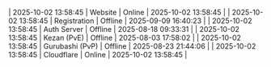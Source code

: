 | 2025-10-02 13:58:45 | Website | Online | 2025-10-02 13:58:45 |
| 2025-10-02 13:58:45 | Registration | Offline | 2025-09-09 16:40:23 |
| 2025-10-02 13:58:45 | Auth Server | Offline | 2025-08-18 09:33:31 |
| 2025-10-02 13:58:45 | Kezan (PvE) | Offline | 2025-08-03 17:58:02 |
| 2025-10-02 13:58:45 | Gurubashi (PvP) | Offline | 2025-08-23 21:44:06 |
| 2025-10-02 13:58:45 | Cloudflare | Online | 2025-10-02 13:58:45 |
